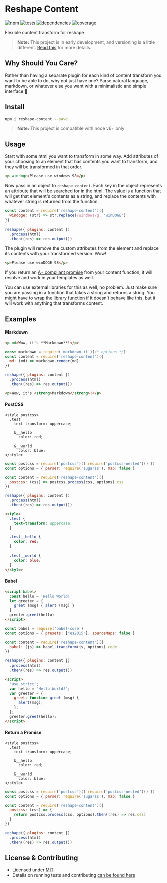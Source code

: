 # Reshape Content

[![npm](https://img.shields.io/npm/v/reshape-content.svg?style=flat-square)](https://npmjs.com/package/reshape-content)
[![tests](https://img.shields.io/travis/reshape/content.svg?style=flat-square)](https://travis-ci.org/reshape/content?branch=master)
[![dependencies](https://img.shields.io/david/reshape/content.svg?style=flat-square)](https://david-dm.org/reshape/content)
[![coverage](https://img.shields.io/coveralls/reshape/content.svg?style=flat-square)](https://coveralls.io/r/reshape/content?branch=master)

Flexible content transform for reshape

> **Note:** This project is in early development, and versioning is a little different. [Read this](http://markup.im/#q4_cRZ1Q) for more details.

## Why Should You Care?

Rather than having a separate plugin for each kind of content transform you want to be able to do, why not just have one? Parse natural language, markdown, or whatever else you want with a minimalistic and simple interface 🍻

## Install

```bash
npm i reshape-content --save
```

> **Note:** This project is compatible with node v6+ only

## Usage

Start with some html you want to transform in some way. Add attributes of your choosing to an element that has contents you want to transform, and they will be transformed in that order.

```html
<p windoge>Please use windows 98</p>
```

Now pass in an object to `reshape-content`. Each key in the object represents an attribute that will be searched for in the html. The value is a function that will get that element's contents as a string, and replace the contents with whatever string is returned from the function.

```js
const content = require('reshape-content')({
  windoge: (str) => str.replace(/windows/g, 'winDOGE')
})

reshape({ plugins: content })
  .process(html)
  .then((res) => res.output())
```

The plugin will remove the custom attributes from the element and replace its contents with your transformed version. Wow!

```html
<p>Please use winDOGE 98</p>
```

If you return an [A+ compliant promise](https://promisesaplus.com/) from your content function, it will resolve and work in your templates as well.

You can use external libraries for this as well, no problem. Just make sure you are passing in a function that takes a string and returns a string. You might have to wrap the library function if it doesn't behave like this, but it will work with anything that transforms content.

## Examples

#### Markdown

```html
<p md>Wow, it's **Markdown**!</p>
```

```js
const markdown = require('markdown-it')(/* options */)
const content = require('reshape-content')({
  md: (md) => markdown.render(md)
})

reshape({ plugins: content })
  .process(html)
  .then((res) => res.output())
```

```html
<p>Wow, it's <strong>Markdown</strong>!</p>
```

#### PostCSS

```sugarss
<style postcss>
  .test
    text-transform: uppercase;

    &__hello
      color: red;

    &__world
      color: blue;
</style>
```

```js
const postcss = require('postcss')([ require('postcss-nested')() ])
const options = { parser: require('sugarss'), map: false }

const content = require('reshape-content')({
  postcss: (css) => postcss.process(css, options).css
})

reshape({ plugins: content })
  .process(html)
  .then((res) => res.output())

```

```html
<style>
  .test {
    text-transform: uppercase;
  }

  .test__hello {
    color: red;
  }

  .test__world {
    color: blue;
  }
</style>
```

#### Babel

```html
<script babel>
  const hello = 'Hello World!'
  let greeter = {
    greet (msg) { alert (msg) }
  }
  greeter.greet(hello)
</script>
```

```js
const babel = require('babel-core')
const options = { presets: ["es2015"], sourceMaps: false }

const content = require('reshape-content')({
  babel: (js) => babel.transform(js, options).code
})

reshape({ plugins: content })
  .process(html)
  .then((res) => res.output())
```

```html
<script>
  'use strict';
  var hello = "Hello World!";
  var greeter = {
    greet: function greet (msg) {
      alert(msg);
    };
  };
  greeter.greet(hello);
</script>
```

#### Return a Promise

```sugarss
<style postcss>
  .test
    text-transform: uppercase;

    &__hello
      color: red;

    &__world
      color: blue;
</style>
```

```js
const postcss = require('postcss')([ require('postcss-nested')() ])
const options = { parser: require('sugarss'), map: false }

const content = require('reshape-content')({
  postcss: (css) => {
    return postcss.process(css, options).then((res) => res.css)
  }
})

reshape({ plugins: content })
  .process(html)
  .then((res) => res.output())
```

## License & Contributing

- Licensed under [MIT](LICENSE.md)
- Details on running tests and contributing [can be found here](contributing.md)
